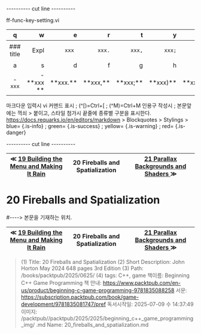 
---------- cut line ----------

ff-func-key-setting.vi

| q     | w     | e     | r     | t     | y     | u     | i     | o     | p     |
:------:|------:|------:|------:|------:|------:|------:|------:|------:|------:|
|### title | ``` ``` Expl| `xxx `|`xxx.`|`xxx,`|`xxx;`|`xxx)`|`xxx:`|`xxx}`| 없 음 |
| a     | s     | d     | f     | g     | h     | j     | k     | l     |
|- `xxx`|- \*\*xxx \*\*| \*\*xxx.\*\*| \*\*xxx,\*\*| \*\*xxx;\*\*| \*\*xxx)\*\*| \*\*xxx:\*\*| \*\*xxx}\*\*|

마크다운 입력시 vi 커맨드 표시 ; (^[)=Ctrl+[ ; (^M)=Ctrl+M
인용구 작성시 ; 본문앞에는 꺽쇠 > 붙이고, 스타일 첨가시 끝줄에 종류별 구분을 표시한다.
https://docs.requarks.io/en/editors/markdown > Blockquotes > Stylings >
blue= {.is-info} ; green= {.is-success} ; yellow= {.is-warning} ; red= {.is-danger}

---------- cut line ----------

| ≪ [ 19 Building the Menu and Making It Rain ](/books/packtpub/2025/0625_beginning_c++_game_programming/19) | 20 Fireballs and Spatialization | [ 21 Parallax Backgrounds and Shaders ](/books/packtpub/2025/0625_beginning_c++_game_programming/21) ≫ |
|:----:|:----:|:----:|

# 20 Fireballs and Spatialization
#----> 본문을 기재하는 위치.



| ≪ [ 19 Building the Menu and Making It Rain ](/books/packtpub/2025/0625_beginning_c++_game_programming/19) | 20 Fireballs and Spatialization | [ 21 Parallax Backgrounds and Shaders ](/books/packtpub/2025/0625_beginning_c++_game_programming/21) ≫ |
|:----:|:----:|:----:|

> (1) Title: 20 Fireballs and Spatialization
> (2) Short Description: John Horton May 2024 648 pages 3rd Edition
> (3) Path: /books/packtpub/2025/0625/
> (4) tags: C++, game
> 책이름: Beginning C++ Game Programming
> 책 안내: https://www.packtpub.com/en-us/product/beginning-c-game-programming-9781835088258
> 서문: https://subscription.packtpub.com/book/game-development/9781835081747/pref
> 독서시작일: 2025-07-09 수 14:37:49
> 이미지: /packtpub//packtpub/2025/2025/beginning_c++_game_programming_img/
> .md Name: 20_fireballs_and_spatialization.md

